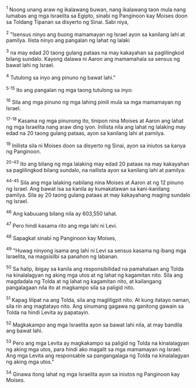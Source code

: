 <sup>1</sup>
Noong unang araw ng ikalawang buwan, nang ikalawang taon mula nang lumabas ang mga Israelita sa Egipto, sinabi ng Panginoon kay Moises doon sa Toldang Tipanan sa disyerto ng Sinai. Sabi niya, 

<sup>2</sup>
"Isensus ninyo ang buong mamamayan ng Israel ayon sa kanilang lahi at pamilya. Ilista ninyo ang pangalan ng lahat ng lalaki 

<sup>3</sup>
na may edad 20 taong gulang pataas na may kakayahan sa paglilingkod bilang sundalo. Kayong dalawa ni Aaron ang mamamahala sa sensus ng bawat lahi ng Israel. 

<sup>4</sup>
Tutulong sa inyo ang pinuno ng bawat lahi."

<sup>5-15</sup>
Ito ang pangalan ng mga taong tutulong sa inyo: 

<sup>16</sup>
Sila ang mga pinuno ng mga lahing pinili mula sa mga mamamayan ng Israel.

<sup>17-18</sup>
Kasama ng mga pinunong ito, tinipon nina Moises at Aaron ang lahat ng mga Israelita nang araw ding iyon. Inilista nila ang lahat ng lalaking may edad na 20 taong gulang pataas, ayon sa kanilang lahi at pamilya. 

<sup>19</sup>
Inilista sila ni Moises doon sa disyerto ng Sinai, ayon sa iniutos sa kanya ng Panginoon.

<sup>20-43</sup>
Ito ang bilang ng mga lalaking may edad 20 pataas na may kakayahan sa paglilingkod bilang sundalo, na nailista ayon sa kanilang lahi at pamilya:

<sup>44-45</sup>
Sila ang mga lalaking nabilang nina Moises at Aaron at ng 12 pinuno ng Israel. Ang bawat isa sa kanila ay kumakatawan sa kani-kanilang pamilya. Sila ay 20 taong gulang pataas at may kakayahang maging sundalo ng Israel. 

<sup>46</sup>
Ang kabuuang bilang nila ay 603,550 lahat. 

<sup>47</sup>
Pero hindi kasama rito ang mga lahi ni Levi. 

<sup>48</sup>
Sapagkat sinabi ng Panginoon kay Moises, 

<sup>49</sup>
"Huwag ninyong isama ang lahi ni Levi sa sensus kasama ng ibang mga Israelita, na magsisilbi sa panahon ng labanan. 

<sup>50</sup>
Sa halip, ibigay sa kanila ang responsibilidad na pamahalaan ang Tolda na kinalalagyan ng aking mga utos at ng lahat ng kagamitan nito. Sila ang magdadala ng Tolda at ng lahat ng kagamitan nito, at kailangang pangalagaan nila ito at magkampo sila sa paligid nito. 

<sup>51</sup>
Kapag lilipat na ang Tolda, sila ang magliligpit nito. At kung itatayo naman, sila rin ang magtatayo nito. Ang sinumang gagawa ng ganitong gawain sa Tolda na hindi Levita ay papatayin. 

<sup>52</sup>
Magkakampo ang mga Israelita ayon sa bawat lahi nila, at may bandila ang bawat lahi. 

<sup>53</sup>
Pero ang mga Levita ay magkakampo sa paligid ng Tolda na kinalalagyan ng aking mga utos, para hindi ako magalit sa mga mamamayan ng Israel. Ang mga Levita ang responsable sa pangangalaga ng Tolda na kinalalagyan ng aking mga utos." 

<sup>54</sup>
Ginawa itong lahat ng mga Israelita ayon sa iniutos ng Panginoon kay Moises.